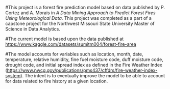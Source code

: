 #This project is a forest fire prediction model based on data published by P. Cortez and A. Morais in _A Data Mining Approach to Predict Forest Fires Using Meteorological Data_. This project was completed as a part of a capstone project for the Northwest Missouri State University Master of Science in Data Analytics. 

#The current model is based upon the data published at https://www.kaggle.com/datasets/sumitm004/forest-fire-area 

#The model accounts for variables such as location, month, date, temperature, relative humidity, fine fuel moisture code, duff moisture code, drought code, and initial spread index as defined in the Fire Weather Index (https://www.nwcg.gov/publications/pms437/cffdrs/fire-weather-index-system). The intent is to eventually improve the model to be able to account for data related to fire history at a given location.
